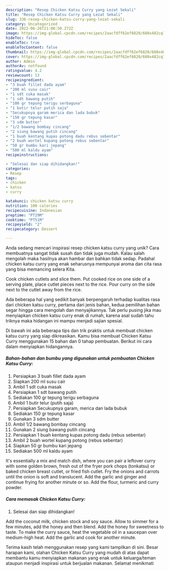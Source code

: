 ```yaml
---
description: "Resep Chicken Katsu Curry yang Lezat Sekali"
title: "Resep Chicken Katsu Curry yang Lezat Sekali"
slug: 336-resep-chicken-katsu-curry-yang-lezat-sekali
category: Uncategorized
date: 2022-06-26T21:08:50.272Z
image: https://img-global.cpcdn.com/recipes/2aacfdff62ef6820/680x482cq70/chicken-katsu-curry-foto-resep-utama.jpg
hideToc: false
enableToc: true
enableTocContent: false
thumbnail: https://img-global.cpcdn.com/recipes/2aacfdff62ef6820/680x482cq70/chicken-katsu-curry-foto-resep-utama.jpg
cover: https://img-global.cpcdn.com/recipes/2aacfdff62ef6820/680x482cq70/chicken-katsu-curry-foto-resep-utama.jpg
author: Admin
authorAv: notfound
ratingvalue: 4.2
reviewcount: 13
recipeingredient:
- "3 buah fillet dada ayam"
- "200 ml susu cair"
- "1 sdt cuka masak"
- "1 sdt bawang putih"
- "100 gr tepung terigu serbaguna"
- "1 butir telur putih saja"
- "Secukupnya garam merica dan lada bubuk"
- "150 gr tepung kasar"
- "3 sdm butter"
- "1/2 bawang bombay cincang"
- "2 siung bawang putih cincang"
- "1 buah kentang kupas potong dadu rebus sebentar"
- "2 buah wortel kupang potong rebus sebentar"
- "50 gr bumbu kari jepang"
- "500 ml kaldu ayam"
recipeinstructions:

- "Selesai dan siap dihidangkan!"
categories:
- Resep
tags:
- chicken
- katsu
- curry

katakunci: chicken katsu curry 
nutrition: 100 calories
recipecuisine: Indonesian
preptime: "PT29M"
cooktime: "PT51M"
recipeyield: "2"
recipecategory: Dessert

---
```





Anda sedang mencari inspirasi resep chicken katsu curry yang unik? Cara membuatnya sangat tidak susah dan tidak juga mudah. Kalau salah mengolah maka hasilnya akan hambar dan bahkan tidak sedap. Padahal chicken katsu curry yang enak seharusnya mempunyai aroma dan cita rasa yang bisa memancing selera Kita.





Cook chicken cutlets and slice them. Put cooked rice on one side of a serving plate, place cutlet pieces next to the rice. Pour curry on the side next to the cutlet away from the rice.

Ada beberapa hal yang sedikit banyak berpengaruh terhadap kualitas rasa dari chicken katsu curry, pertama dari jenis bahan, kedua pemilihan bahan segar hingga cara mengolah dan menyajikannya. Tak perlu pusing jika mau menyiapkan chicken katsu curry enak di rumah, karena asal sudah tahu triknya maka hidangan ini mampu menjadi sajian spesial.






Di bawah ini ada beberapa tips dan trik praktis untuk membuat chicken katsu curry yang siap dikreasikan. Kamu bisa membuat Chicken Katsu Curry menggunakan 15 bahan dan 0 tahap pembuatan. Berikut ini cara dalam menyiapkan hidangannya.

<!--inarticleads1-->

##### Bahan-bahan dan bumbu yang digunakan untuk pembuatan Chicken Katsu Curry:

1. Persiapkan 3 buah fillet dada ayam
1. Siapkan 200 ml susu cair
1. Ambil 1 sdt cuka masak
1. Persiapkan 1 sdt bawang putih
1. Sediakan 100 gr tepung terigu serbaguna
1. Ambil 1 butir telur (putih saja)
1. Persiapkan Secukupnya garam, merica dan lada bubuk
1. Sediakan 150 gr tepung kasar
1. Gunakan 3 sdm butter
1. Ambil 1/2 bawang bombay cincang
1. Gunakan 2 siung bawang putih cincang
1. Persiapkan 1 buah kentang kupas potong dadu (rebus sebentar)
1. Ambil 2 buah wortel kupang potong (rebus sebentar)
1. Siapkan 50 gr bumbu kari jepang
1. Sediakan 500 ml kaldu ayam


It&#39;s essentially a mix and match dish, where you can pair a leftover curry with some golden brown, fresh out of the fryer pork chops (tonkatsu) or baked chicken breast cutlet, or fried fish cutlet. Fry the onions and carrots until the onion is soft and translucent. Add the garlic and ginger and continue frying for another minute or so. Add the flour, turmeric and curry powder. 

<!--inarticleads2-->

##### Cara memasak Chicken Katsu Curry:


1. Selesai dan siap dihidangkan!

Add the coconut milk, chicken stock and soy sauce. Allow to simmer for a few minutes, add the honey and then blend. Add the honey for sweetness to taste. To make the curry sauce, heat the vegetable oil in a saucepan over medium-high heat. Add the garlic and cook for another minute. 

Terima kasih telah menggunakan resep yang kami tampilkan di sini. Besar harapan kami, olahan Chicken Katsu Curry yang mudah di atas dapat membantu kamu menyiapkan makanan yang enak untuk keluarga/teman ataupun menjadi inspirasi untuk berjualan makanan. Selamat menikmati
